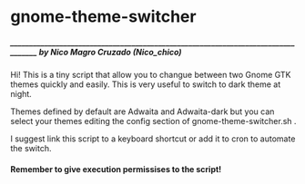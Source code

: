 # gnome-theme-switcher                         
#####    __________________________________________________________________________________ by Nico Magro Cruzado (Nico_chico)

Hi! This is a tiny script that allow you to changue between two Gnome GTK themes quickly and easily.
This is very useful to switch to dark theme at night.

Themes defined by default are Adwaita and Adwaita-dark but you can select your themes editing the config section of gnome-theme-switcher.sh .

I suggest link this script to a keyboard shortcut or add it to cron to automate the switch.
#### Remember to give execution permissises to the script!
